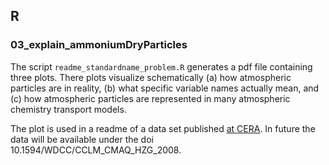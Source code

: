 ## R

### 03_explain_ammoniumDryParticles
The script `readme_standardname_problem.R` generates a pdf file containing 
three plots. There plots visualize schematically (a) how atmospheric particles
are in reality, (b) what specific variable names actually mean, and (c) how 
atmospheric particles are represented in many atmospheric chemistry transport
models.

The plot is used in a readme of a data set published
[at CERA](http://cera-www.dkrz.de/WDCC/ui/Compact.jsp?acronym=CCLM_CMAQ_HZG_2008). 
In future the data will be available under the doi 
10.1594/WDCC/CCLM_CMAQ_HZG_2008.
